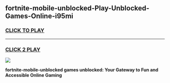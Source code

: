 
## fortnite-mobile-unblocked-Play-Unblocked-Games-Online-i95mi
<h3>
<a href="https://premium76.site?title=fortnite-mobile-unblocked&ref=25A">CLICK TO PLAY</a></h3>
<hr>

<h3>
<a href="https://premium76.site?title=fortnite-mobile-unblocked&ref=25A">CLICK 2 PLAY</a>
  
</h3>

<a href="https://premium76.site?title=fortnite-mobile-unblocked&ref=25A"><img src="https://clearcache.store/games.png"></a>


**fortnite-mobile-unblocked games unblocked: Your Gateway to Fun and Accessible Online Gaming**
